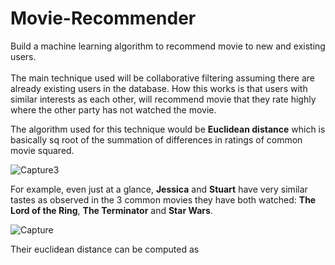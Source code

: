 # Movie-Recommender
Build a machine learning algorithm to recommend movie to new and existing users.<br><br>
The main technique used will be collaborative filtering assuming there are already existing users in the database.
How this works is that users with similar interests as each other, will recommend movie that they rate highly where the other party has not watched the movie. 

The algorithm used for this technique would be <strong>Euclidean distance</strong> which is basically sq root of the summation of differences in ratings of common movie squared.

![Capture3](https://github.com/chingjie98/Movie-Recommender/assets/35895182/4ff18a2b-5f10-4cc7-b60e-9178cefb6b08)


For example, even just at a glance, <strong>Jessica</strong> and <strong>Stuart</strong> have very similar tastes as observed in the 3 common movies they have both watched:
<strong>The Lord of the Ring</strong>, <strong>The Terminator</strong> and <strong>Star Wars</strong>. 

![Capture](https://github.com/chingjie98/Movie-Recommender/assets/35895182/1b4fde44-1c39-40c1-96eb-28e09fd82a8d)

Their euclidean distance can be computed as 
